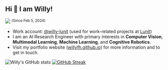 ## Hi 👋 I am Willy!

![](https://komarev.com/ghpvc/?username=willyfh&color=blue) <sup>(Since Feb 5, 2024)</sup>


- Work account: [@willy-lunit](https://github.com/willy-lunit) (used for work-related projects at [Lunit](https://www.lunit.io/en))
- I am an AI Research Engineer with primary interests in **Computer Vision**, **Multimodal Learning**, **Machine Learning**, and **Cognitive Robotics**.
- Visit my portfolio website ([willyfh.github.io](https://willyfh.github.io/)) for more information and to get in touch.

![Willy's GitHub stats](https://github-readme-stats.vercel.app/api?username=willyfh&show_icons=true&role=owner,collaborator,organization_member&count_private=true&theme=github_dark_dimmed&card_width=320) [![GitHub Streak](https://streak-stats.demolab.com/?user=willyfh&theme=github-dark-dimmed&card_width=350&hide_total_contributions=true)](https://streak-stats.demolab.com/?user=willyfh&theme=github-dark-dimmed&card_width=350&hide_total_contributions=true)
